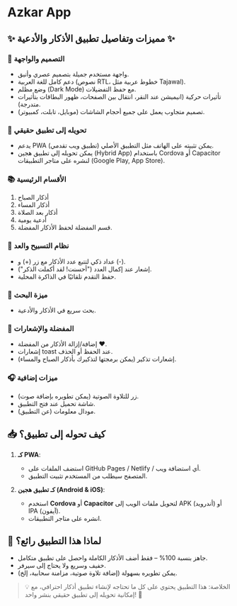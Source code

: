 # Azkar App

## ✨ مميزات وتفاصيل تطبيق الأذكار والأدعية ✨

### 🎨 التصميم والواجهة
- واجهة مستخدم جميلة بتصميم عصري وأنيق.
- دعم كامل للغة العربية (نصوص RTL، خطوط عربية مثل Tajawal).
- وضع مظلم (Dark Mode) مع حفظ التفضيلات.
- تأثيرات حركية (انيميشن عند النقر، انتقال بين الصفحات، ظهور البطاقات بتأثيرات متدرجة).
- تصميم متجاوب يعمل على جميع أحجام الشاشات (موبايل، تابلت، كمبيوتر).

### 📱 تحويله إلى تطبيق حقيقي
- يدعم PWA (تطبيق ويب تقدمي) يمكن تثبيته على الهاتف مثل التطبيق الأصلي.
- يمكن تحويله إلى تطبيق هجين (Hybrid App) باستخدام Cordova أو Capacitor لنشره على متاجر التطبيقات (Google Play, App Store).

### 📚 الأقسام الرئيسية
1. أذكار الصباح
2. أذكار المساء
3. أذكار بعد الصلاة
4. أدعية يومية
5. قسم المفضلة لحفظ الأذكار المفضلة.

### 🔢 نظام التسبيح والعد
- عداد ذكي لتتبع عدد الأذكار مع زر (+) و (-).
- إشعار عند إكمال العدد ("أحسنت! لقد أكملت الذكر").
- حفظ التقدم تلقائيًا في الذاكرة المحلية.

### 🔎 ميزة البحث
- بحث سريع في الأذكار والأدعية.

### 💖 المفضلة والإشعارات
- إضافة/إزالة الأذكار من المفضلة ❤️.
- إشعارات toast عند الحفظ أو الحذف.
- إشعارات تذكير (يمكن برمجتها لتذكيرك بأذكار الصباح والمساء).

### 🎧 ميزات إضافية
- زر للتلاوة الصوتية (يمكن تطويره بإضافة صوت).
- شاشة تحميل عند فتح التطبيق.
- مودال معلومات (عن التطبيق).

## 📥 كيف تحوله إلى تطبيق؟
1. **كـ PWA**:
   - استضف الملفات على GitHub Pages / Netlify / أي استضافة ويب.
   - المتصفح سيطلب من المستخدم تثبيت التطبيق.

2. **كـ تطبيق هجين (Android & iOS)**:
   - استخدم **Cordova** أو **Capacitor** لتحويل ملفات الويب إلى APK (أندرويد) أو IPA (آيفون).
   - انشره على متاجر التطبيقات.

## 🚀 لماذا هذا التطبيق رائع؟
- جاهز بنسبة 100% – فقط أضف الأذكار الكاملة واحصل على تطبيق متكامل.
- خفيف وسريع ولا يحتاج إلى سيرفر.
- يمكن تطويره بسهولة (إضافة تلاوة صوتية، مزامنة سحابية، إلخ).

> 💡 الخلاصة: هذا التطبيق يحتوي على كل ما تحتاجه لإنشاء تطبيق أذكار احترافي، مع إمكانية تحويله إلى تطبيق حقيقي بنشر واحد! 🚀